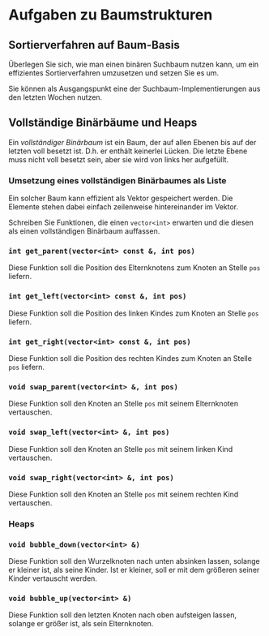 # Aufgaben zu Baumstrukturen

## Sortierverfahren auf Baum-Basis

Überlegen Sie sich, wie man einen binären Suchbaum nutzen kann, um ein effizientes 
Sortierverfahren umzusetzen und setzen Sie es um.

Sie können als Ausgangspunkt eine der Suchbaum-Implementierungen aus den letzten Wochen
nutzen.


## Vollständige Binärbäume und Heaps

Ein *vollständiger Binärbaum* ist ein Baum, der auf allen Ebenen bis auf der letzten
voll besetzt ist. D.h. er enthält keinerlei Lücken.
Die letzte Ebene muss nicht voll besetzt sein, aber sie wird von links her aufgefüllt.

### Umsetzung eines vollständigen Binärbaumes als Liste
Ein solcher Baum kann effizient als Vektor gespeichert werden.
Die Elemente stehen dabei einfach zeilenweise hintereinander im Vektor.

Schreiben Sie Funktionen, die einen `vector<int>` erwarten und die diesen als einen
vollständigen Binärbaum auffassen.

### `int get_parent(vector<int> const &, int pos)`
Diese Funktion soll die Position des Elternknotens zum Knoten an Stelle `pos` liefern. 

### `int get_left(vector<int> const &, int pos)`
Diese Funktion soll die Position des linken Kindes zum Knoten an Stelle `pos` liefern. 

### `int get_right(vector<int> const &, int pos)`
Diese Funktion soll die Position des rechten Kindes zum Knoten an Stelle `pos` liefern. 

### `void swap_parent(vector<int> &, int pos)`
Diese Funktion soll den Knoten an Stelle `pos` mit seinem Elternknoten vertauschen.

### `void swap_left(vector<int> &, int pos)`
Diese Funktion soll den Knoten an Stelle `pos` mit seinem linken Kind vertauschen.

### `void swap_right(vector<int> &, int pos)`
Diese Funktion soll den Knoten an Stelle `pos` mit seinem rechten Kind vertauschen.

### Heaps

### `void bubble_down(vector<int> &)`
Diese Funktion soll den Wurzelknoten nach unten absinken lassen, solange er kleiner ist,
als seine Kinder. Ist er kleiner, soll er mit dem größeren seiner Kinder vertauscht
werden.

### `void bubble_up(vector<int> &)`
Diese Funktion soll den letzten Knoten nach oben aufsteigen lassen, solange er größer
ist, als sein Elternknoten.
